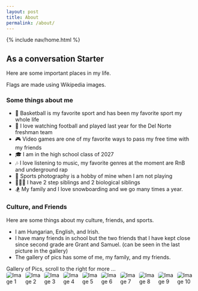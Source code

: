 ```yaml
---
layout: post
title: About
permalink: /about/
---
```


{% include nav/home.html %}

## As a conversation Starter

Here are some important places in my life.

<comment>
Flags are made using Wikipedia images.
</comment>

<style>
    /* Style looks pretty compact, 
       - grid-container and grid-item are referenced the code 
    */
    .grid-container {
        display: grid;
        grid-template-columns: repeat(auto-fill, minmax(150px, 1fr)); /* Dynamic columns */
        gap: 10px;
    }
    .grid-item {
        text-align: center;
    }
    .grid-item img {
        width: 100%;
        height: 100px; /* Fixed height for uniformity */
        object-fit: contain; /* Ensure the image fits within the fixed height */
    }
    .grid-item p {
        margin: 5px 0; /* Add some margin for spacing */
    }

    .image-gallery {
        display: flex;
        flex-wrap: nowrap;
        overflow-x: auto;
        gap: 10px;
        }

    .image-gallery img {
        max-height: 150px;
        object-fit: cover;
        border-radius: 5px;
    }
</style>

<!-- This grid_container class is used by CSS styling and the id is used by JavaScript connection -->
<div class="grid-container" id="grid_container">
    <!-- content will be added here by JavaScript -->
</div>

<script>
    // 1. Make a connection to the HTML container defined in the HTML div
    var container = document.getElementById("grid_container"); // This container connects to the HTML div

    // 2. Define a JavaScript object for our http source and our data rows for the Living in the World grid
    var http_source = "https://upload.wikimedia.org/wikipedia/commons/";
    var living_in_the_world = [
        {"flag": "0/01/Flag_of_California.svg", "greeting": "", "description": "California - I was born in California and have lived here my whole life"},
        {"flag": "thumb/f/f7/Flag_of_Pennsylvania.svg/640px-Flag_of_Pennsylvania.svg.png", "greeting": "", "description": "Pennsylvania - My dad was born in Pennsylvania and this heavily influences my favorite football team (the Steelers)"},
        {"flag": "thumb/9/96/Flag_of_Connecticut.svg/640px-Flag_of_Connecticut.svg.png", "greeting": "", "description": "Connecticut - My mom was born here and grew up here for the first 20 years of her life. We visit Connecticut every other summer to reunite with family members"},
       // {"flag": "e/ef/Flag_of_Hawaii.svg", "greeting": "Aloha", "description": "Hawaii - 2 years"},
    ];

    // 3a. Consider how to update style count for size of container
    // The grid-template-columns has been defined as dynamic with auto-fill and minmax

    // 3b. Build grid items inside of our container for each row of data
    for (const location of living_in_the_world) {
        // Create a "div" with "class grid-item" for each row
        var gridItem = document.createElement("div");
        gridItem.className = "grid-item";  // This class name connects the gridItem to the CSS style elements
        // Add "img" HTML tag for the flag
        var img = document.createElement("img");
        img.src = http_source + location.flag; // concatenate the source and flag
        img.alt = location.flag + " Flag"; // add alt text for accessibility

        // Add "p" HTML tag for the description
        var description = document.createElement("p");
        description.textContent = location.description; // extract the description

        // Add "p" HTML tag for the greeting
        var greeting = document.createElement("p");
        greeting.textContent = location.greeting;  // extract the greeting

        // Append img and p HTML tags to the grid item DIV
        gridItem.appendChild(img);
        gridItem.appendChild(description);
        gridItem.appendChild(greeting);

        // Append the grid item DIV to the container DIV
        container.appendChild(gridItem);
    }
</script>

### Some things about me


- 🏀 Basketball is my favorite sport and has been my favorite sport my whole life
- 🏈 I love watching football and played last year for the Del Norte freshman team 
- 🎮 Video games are one of my favorite ways to pass my free time with my friends 
- 🎓 I am in the high school class of 2027
- 🎶 I love listening to music, my favorite genres at the moment are RnB and underground rap 
- 📸 Sports photography is a hobby of mine when I am not playing
- 👨‍👦‍👦 I have 2 step siblings and 2 biological siblings
- 🏂 My family and I love snowboarding and we go many times a year.


### Culture, and Friends

Here are some things about my culture, friends, and sports.


- I am Hungarian, English, and Irish.
- I have many friends in school but the two friends that I have kept close since second grade are Grant and Samuel. (can be seen in the last picture in the gallery)
- The gallery of pics has some of me, my family, and my friends.


<comment>
Gallery of Pics, scroll to the right for more ...
</comment>
<div class="image-gallery">
  <img src="{{site.baseurl}}/images/about/IMG_4441.PNG" alt="Image 1">
  <img src="{{site.baseurl}}/images/about/IMG_4982.PNG" alt="Image 2">
  <img src="{{site.baseurl}}/images/about/IMG_6340.PNG" alt="Image 3">
  <img src="{{site.baseurl}}/images/about/IMG_7389.PNG" alt="Image 4">
  <img src="{{site.baseurl}}/images/about/IMG_7483.PNG" alt="Image 5">
  <img src="{{site.baseurl}}/images/about/IMG_7388.PNG" alt="Image 6">
  <img src="{{site.baseurl}}/images/about/IMG_7267.PNG" alt="Image 7">
  <img src="{{site.baseurl}}/images/about/IMG_6596.jpg" alt="Image 8">
  <img src="{{site.baseurl}}/images/about/IMG_5514.JPG" alt="Image 9">
  <img src="{{site.baseurl}}/images/about/IMG_5501.PNG" alt="Image 10">
  <img src="{{site.baseurl}}/images/about/IMG_5498.PNG" alt="Image 11">
  <img src="{{site.baseurl}}/images/about/IMG_5490.PNG" alt="Image 12">
  <img src="{{site.baseurl}}/images/about/DSC01753.jpeg" alt="Image 13">
  <img src="{{site.baseurl}}/images/about/Screenshot 2024-09-06 230622.png" alt="Image 14">
    
</div>


<script src="https://utteranc.es/client.js"
        repo="{{ site.github_username }}/{{ site.github_repo | default: site.baseurl | remove: "/" }}"
        issue-term="title"
        theme="github-light"
        crossorigin="anonymous"
        async>
</script>